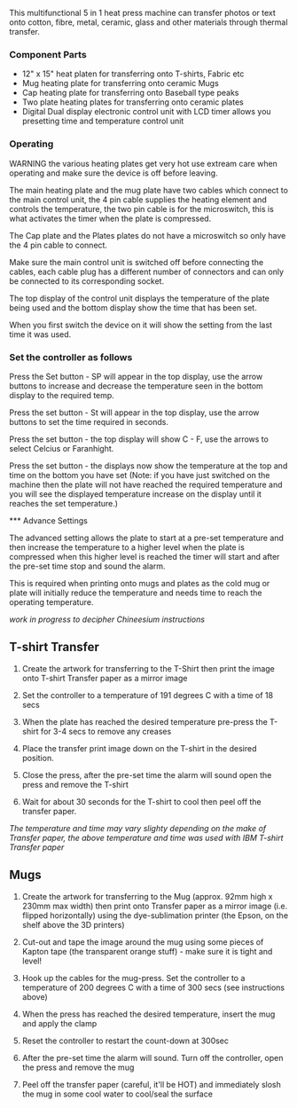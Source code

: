 This multifunctional 5 in 1 heat press machine can transfer photos or text onto cotton, fibre, metal, ceramic, glass and other materials through thermal transfer.

### Component Parts

* 12" x 15" heat platen for transferring onto T-shirts, Fabric etc
* Mug heating plate for transferring onto ceramic Mugs
* Cap heating plate for transferring onto Baseball type peaks
* Two plate heating plates for transferring onto ceramic plates
* Digital Dual display electronic control unit with LCD timer allows you presetting time and temperature control unit

### Operating

WARNING the various heating plates get very hot use extream care when operating and make sure the device is off before leaving.

The main heating plate and the mug plate have two cables which connect to the main control unit, the 4 pin cable supplies the heating element and controls the temperature, the two pin cable is for the microswitch, this is what activates the timer when the plate is compressed.

The Cap plate and the Plates plates do not have a microswitch so only have the 4 pin cable to connect.

Make sure the main control unit is switched off before connecting the cables, each cable plug has a different number of connectors and can only be connected to its corresponding socket.

The top display of the control unit displays the temperature of the plate being used and the bottom display show the time that has been set.

When you first switch the device on it will show the setting from the last time it was used.

### Set the controller as follows

Press the Set button - SP will appear in the top display, use the arrow buttons to increase and decrease the temperature seen in the bottom display to the required temp.

Press the set button - St will appear in the top display, use the arrow buttons to set the time required in seconds.

Press the set button - the top display will show  C - F, use the arrows to select Celcius or Faranhight.

Press the set button - the displays now show the temperature at the top and time on the bottom you have set
(Note: if you have just switched on the machine then the plate will not have reached the required temperature and you will see the displayed temperature increase on the display until it reaches the set temperature.)


*** Advance Settings

The advanced setting allows the plate to start at a pre-set temperature and then increase the temperature to a higher level when the plate is compressed when this higher level is reached the timer will start and after the pre-set time stop and sound the alarm.

This is required when printing onto mugs and plates as the cold mug or plate will initially reduce the temperature and needs time to reach the operating temperature.

_work in progress to decipher Chineesium instructions_


## T-shirt Transfer

1. Create the artwork for transferring to the T-Shirt then print the image onto T-shirt Transfer paper as a mirror image

1. Set the controller to a temperature of 191 degrees C with a time of 18 secs

1. When the plate has reached the desired temperature pre-press the T-shirt for 3-4 secs to remove any creases

1. Place the transfer print image down on the T-shirt in the desired position.

1. Close the press, after the pre-set time the alarm will sound open the press and remove the T-shirt

1. Wait for about 30 seconds for the T-shirt to cool then peel off the transfer paper.

_The temperature and time may vary slighty depending on the make of Transfer paper, the above temperature and time was used with IBM T-shirt Transfer paper_


## Mugs

1. Create the artwork for transferring to the Mug (approx. 92mm high x 230mm max width) then print onto Transfer paper as a mirror image (i.e. flipped horizontally) using the dye-sublimation printer (the Epson, on the shelf above the 3D printers)

1. Cut-out and tape the image around the mug using some pieces of Kapton tape (the transparent orange stuff) - make sure it is tight and level!

1. Hook up the cables for the mug-press.  Set the controller to a temperature of 200 degrees C with a time of 300 secs (see instructions above)

1. When the press has reached the desired temperature, insert the mug and apply the clamp

1. Reset the controller to restart the count-down at 300sec

1. After the pre-set time the alarm will sound.  Turn off the controller, open the press and remove the mug

1. Peel off the transfer paper (careful, it'll be HOT) and immediately slosh the mug in some cool water to cool/seal the surface

